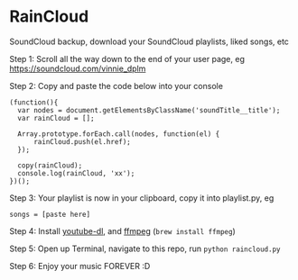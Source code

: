 # RainCloud

SoundCloud backup, download your SoundCloud playlists, liked songs, etc

Step 1: Scroll all the way down to the end of your user page, eg https://soundcloud.com/vinnie_dplm

Step 2: Copy and paste the code below into your console
```
(function(){
  var nodes = document.getElementsByClassName('soundTitle__title');
  var rainCloud = [];

  Array.prototype.forEach.call(nodes, function(el) {
      rainCloud.push(el.href);
  });

  copy(rainCloud);
  console.log(rainCloud, 'xx');
})();
```
Step 3: Your playlist is now in your clipboard, copy it into playlist.py, eg

```
songs = [paste here]
```

Step 4: Install [youtube-dl](https://rg3.github.io/youtube-dl/download.html), and [ffmpeg](http://www.ffmpegmac.net/) (`brew install ffmpeg`) 

Step 5: Open up Terminal, navigate to this repo, run `python raincloud.py`

Step 6: Enjoy your music FOREVER :D
